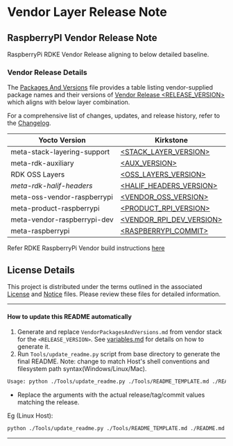 # Vendor Layer Release Note
## RaspberryPI Vendor Release Note
RaspberryPi RDKE Vendor Release aligning to below detailed baseline.

### Vendor Release Details
The [Packages And Versions](VendorPackagesAndVersions.md) file provides a table listing vendor-supplied package names and their versions of [Vendor Release <RELEASE_VERSION>](https://github.com/rdkcentral/vendor-manifest-raspberrypi/releases/tag/<RELEASE_VERSION>) which aligns with below layer combination.

For a comprehensive list of changes, updates, and release history, refer to the [Changelog](CHANGELOG.md).

| Yocto Version | Kirkstone |
|--------------|-----------------|
| meta-stack-layering-support | [<STACK_LAYER_VERSION>](https://github.com/rdkcentral/meta-stack-layering-support/releases/tag/<STACK_LAYER_VERSION>) |
| meta-rdk-auxiliary | [<AUX_VERSION>](https://github.com/rdkcentral/meta-rdk-auxiliary/releases/tag/<AUX_VERSION>) |
| RDK OSS Layers | [<OSS_LAYERS_VERSION>](https://github.com/rdkcentral/rdke-oss-manifest/releases/tag/<OSS_LAYERS_VERSION>) |
| *meta-rdk-halif-headers* | [<HALIF_HEADERS_VERSION>](https://github.com/rdkcentral/meta-rdk-halif-headers/releases/tag/<HALIF_HEADERS_VERSION>) |
| meta-oss-vendor-raspberrypi | [<VENDOR_OSS_VERSION>](https://github.com/rdkcentral/meta-oss-vendor-raspberrypi/releases/tag/<VENDOR_OSS_VERSION>) |
| meta-product-raspberrypi | [<PRODUCT_RPI_VERSION>](https://github.com/rdkcentral/meta-product-raspberrypi/releases/tag/<PRODUCT_RPI_VERSION>) |
| meta-vendor-raspberrypi-dev | [<VENDOR_RPI_DEV_VERSION>](https://github.com/rdkcentral/meta-vendor-raspberrypi-dev/releases/tag/<VENDOR_RPI_DEV_VERSION>) |
| meta-raspberrypi | [<RASPBERRYPI_COMMIT>](https://git.yoctoproject.org/meta-raspberrypi/commit/?h=kirkstone&id=<RASPBERRYPI_COMMIT>) |

Refer RDKE RaspberryPi Vendor build instructions [here](https://github.com/rdkcentral/vendor-manifest-raspberrypi?tab=readme-ov-file#vendor-manifest-raspberrypi)

## License Details
This project is distributed under the terms outlined in the associated [License](LICENSE) and [Notice](NOTICE) files. Please review these files for detailed information.

---

#### How to update this README automatically

1. Generate and replace `VendorPackagesAndVersions.md` from vendor stack for the `<RELEASE_VERSION>`. See [variables.md](https://github.com/rdkcentral/meta-stack-layering-support/blob/main/docs/variables.md) for details on how to generate it.
2. Run `Tools/update_readme.py` script from base directory to generate the final README. Note: change to match Host's shell conventions and filesystem path syntax(Windows/Linux/Mac).
```sh
Usage: python ./Tools/update_readme.py ./Tools/README_TEMPLATE.md ./README.md <RELEASE_VERSION> <STACK_LAYER_VERSION> <AUX_VERSION> <OSS_LAYERS_VERSION> <HALIF_HEADERS_VERSION> <VENDOR_OSS_VERSION> <PRODUCT_RPI_VERSION> <VENDOR_RPI_DEV_VERSION> <RASPBERRYPI_COMMIT>
```
- Replace the arguments with the actual release/tag/commit values matching the release.

Eg (Linux Host):
```sh
python ./Tools/update_readme.py ./Tools/README_TEMPLATE.md ./README.md 4.5.0 2.0.1 1.3.0 4.6.2-community 3.0.0 4.0.5 4.0.9 4.5.0 ab5815a2ca0a460398878f77a7e39bc1a6dfe0bf
```

---
